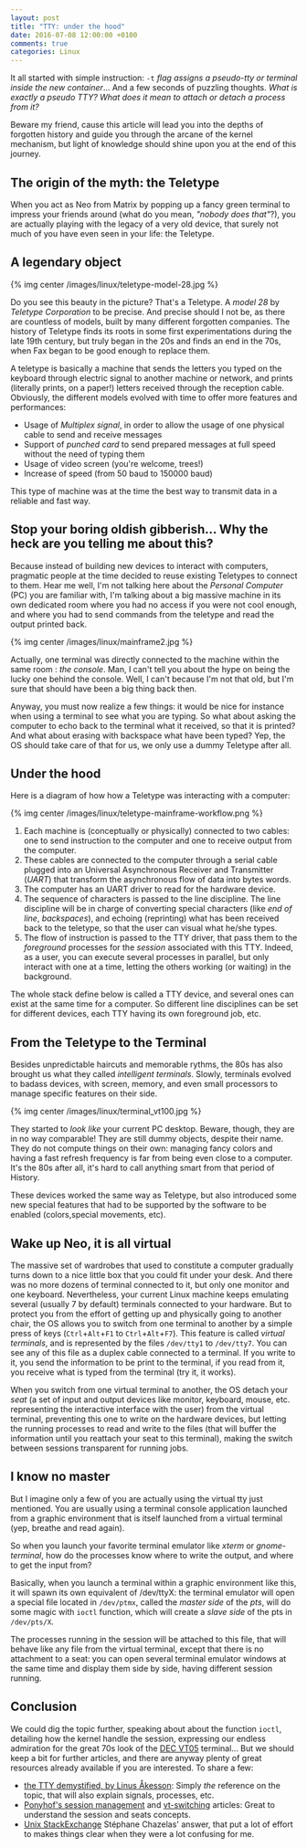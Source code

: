```yaml
---
layout: post
title: "TTY: under the hood"
date: 2016-07-08 12:00:00 +0100
comments: true
categories: Linux
---
```


It all started with simple instruction: `-t` _flag assigns a pseudo-tty or terminal inside the new container_... And a few seconds of puzzling thoughts. _What is exactly a pseudo TTY?_ _What does it mean to attach or detach a process from it?_

Beware my friend, cause this article will lead you into the depths of forgotten history and guide you through the arcane of the kernel mechanism, but light of knowledge should shine upon you at the end of this journey.

<!-- More -->

The origin of the myth: the Teletype
------------------------------------

When you act as Neo from Matrix by popping up a fancy green terminal to impress your friends around (what do you mean, _"nobody does that"_?), you are actually playing with the legacy of a very old device, that surely not much of you have even seen in your life: the Teletype.

## A legendary object

{% img center /images/linux/teletype-model-28.jpg %}

Do you see this beauty in the picture? That's a Teletype. A _model 28_ by _Teletype Corporation_ to be precise. And precise should I not be, as there are countless of models, built by many different forgotten companies. The history of Teletype finds its roots in some first experimentations during the late 19th century, but truly began in the 20s and finds an end in the 70s, when Fax began to be good enough to replace them.

A teletype is basically a machine that sends the letters you typed on the keyboard through electric signal to another machine or network, and prints (literally prints, on a paper!) letters received through the reception cable. Obviously, the different models evolved with time to offer more features and performances:

 * Usage of _Multiplex signal_, in order to allow the usage of one physical cable to send and receive messages
 * Support of _punched card_ to send prepared messages at full speed without the need of typing them
 * Usage of video screen (you're welcome, trees!)
 * Increase of speed (from 50 baud to 150000 baud)

This type of machine was at the time the best way to transmit data in a reliable and fast way.

## Stop your boring oldish gibberish... Why the heck are you telling me about this?

Because instead of building new devices to interact with computers, pragmatic people at the time decided to reuse existing Teletypes to connect to them.
Hear me well, I'm not talking here about the _Personal Computer_ (PC) you are familiar with, I'm talking about a big massive machine in its own dedicated room where you had no access if you were not cool enough, and where you had to send commands from the teletype and read the output printed back.

{% img center /images/linux/mainframe2.jpg %}

Actually, one terminal was directly connected to the machine within the same room : _the console_. Man, I can't tell you about the hype on being the lucky one behind the console. Well, I can't because I'm not that old, but I'm sure that should have been a big thing back then.

Anyway, you must now realize a few things: it would be nice for instance when using a terminal to see what you are typing. So what about asking the computer to echo back to the terminal what it received, so that it is printed? And what about erasing with backspace what have been typed? Yep, the OS should take care of that for us, we only use a dummy Teletype after all.

## Under the hood

Here is a diagram of how how a Teletype was interacting with a computer:

{% img center /images/linux/teletype-mainframe-workflow.png %}

 1. Each machine is (conceptually or physically) connected to two cables: one to send instruction to the computer and one to receive output from the computer.
 2. These cables are connected to the computer through a serial cable plugged into an Universal Asynchronous Receiver and Transmitter (_UART_) that transform the asynchronous flow of data into bytes words.
 3. The computer has an UART driver to read for the hardware device.
 4. The sequence of characters is passed to the line discipline. The line discipline will be in charge of converting special characters (like _end of line_, _backspaces_), and echoing (reprinting) what has been received back to the teletype, so that the user can visual what he/she types.
 5. The flow of instruction is passed to the TTY driver, that pass them to the *foreground* processes for the *session* associated with this TTY. Indeed, as a user, you can execute several processes in parallel, but only interact with one at a time, letting the others working (or waiting) in the background.

The whole stack define below is called a TTY device, and several ones can exist at the same time for a computer. So different line disciplines can be set for different devices, each TTY having its own foreground job, etc.

From the Teletype to the Terminal
---------------------------------

Besides unpredictable haircuts and memorable rythms, the 80s has also brought us what they called _intelligent terminals_. Slowly, terminals evolved to badass devices, with screen, memory, and even small processors to manage specific features on their side.

{% img center /images/linux/terminal_vt100.jpg %}

They started to *look like* your current PC desktop. Beware, though, they are in no way comparable! They are still dummy objects, despite their name. They do not compute things on their own: managing fancy colors and having a fast refresh frequency is far from being even close to a computer. It's the 80s after all, it's hard to call anything smart from that period of History.

These devices worked the same way as Teletype, but also introduced some new special features that had to be supported by the software to be enabled (colors,special movements, etc).

Wake up Neo, it is all virtual
------------------------------

The massive set of wardrobes that used to constitute a computer gradually turns down to a nice little box that you could fit under your desk. And there was no more dozens of terminal connected to it, but only one monitor and one keyboard. Nevertheless, your current Linux machine keeps emulating several (usually 7 by default) terminals connected to your hardware. But to protect you from the effort of getting up and physically going to another chair, the OS allows you to switch from one terminal to another by a simple press of keys (`Ctrl`+`Alt`+`F1` to `Ctrl`+`Alt`+`F7`). This feature is called _virtual terminals_, and is represented by the files `/dev/tty1` to `/dev/tty7`. You can see any of this file as a duplex cable connected to a terminal. If you write to it, you send the information to be print to the terminal, if you read from it, you receive what is typed from the terminal (try it, it works).

When you switch from one virtual terminal to another, the OS detach your _seat_ (a set of input and output devices like monitor, keyboard, mouse, etc. representing the interactive interface with the user) from the virtual terminal, preventing this one to write on the hardware devices, but letting the running processes to read and write to the files (that will buffer the information until you reattach your seat to this terminal), making the switch between sessions transparent for running jobs.

I know no master
----------------

But I imagine only a few of you are actually using the virtual tty just mentioned. You are usually using a terminal console application launched from a graphic environment that is itself launched from a virtual terminal (yep, breathe and read again).

So when you launch your favorite terminal emulator like _xterm_ or _gnome-terminal_, how do the processes know where to write the output, and where to get the input from?

Basically, when you launch a terminal within a graphic environment like this, it will spawn its own equivalent of /dev/ttyX: the terminal emulator will open a special file located in `/dev/ptmx`, called the _master side_ of the _pts_, will do some magic with `ioctl` function, which will create a _slave side_ of the pts in `/dev/pts/X`. 

The processes running in the session will be attached to this file, that will behave like any file from the virtual terminal, except that there is no attachment to a seat: you can open several terminal emulator windows at the same time and display them side by side, having different session running.

Conclusion
----------

We could dig the topic further, speaking about about the function `ioctl`, detailing how the kernel handle the session, expressing our endless admiration for the great 70s look of the [DEC VT05][vt05] terminal...
But we should keep a bit for further articles, and there are anyway plenty of great resources already available if you are interested. To share a few:

 * [the TTY demystified, by Linus Åkesson][linusakesson]: Simply _the_ reference on the topic, that will also explain signals, processes, etc.
 * [Ponyhof's session management][ponyhof1] and [vt-switching][ponyhof2] articles: Great to understand the session and seats concepts.
 * [Unix StackExchange][unix-stackexchange] Stéphane Chazelas' answer, that put a lot of effort to makes things clear when they were a lot confusing for me.

[vt05]: http://terminals.classiccmp.org/wiki/images/f/fb/DEC_VT05_121708587772-2.jpg
[linusakesson]: http://www.linusakesson.net/programming/tty/
[ponyhof1]: https://dvdhrm.wordpress.com/2013/08/24/session-management-on-linux/
[ponyhof2]: https://dvdhrm.wordpress.com/2013/08/24/how-vt-switching-works/
[unix-stackexchange]: http://unix.stackexchange.com/questions/117981/what-are-the-responsibilities-of-each-pseudo-terminal-pty-component-software
